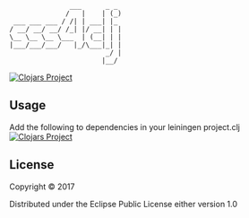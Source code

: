 	               ___      _ _ 
	              /   |    | (_)
	 ___ ___ ___ / /| | ___| |_ 
	/ __/ __/ __/ /_| |/ __| | |
	\__ \__ \__ \___  | (__| | |
	|___/___/___/   |_/\___|_| |
	                        _/ |
	                       |__/ 
[![Clojars Project](https://img.shields.io/clojars/v/sss4clj.svg)](https://clojars.org/sss4clj)

## Usage
Add the following to dependencies in your leiningen project.clj
[![Clojars Project](https://clojars.org/sss4clj/latest-version.svg)](http://clojars.org/sss4clj)

## License

Copyright © 2017

Distributed under the Eclipse Public License either version 1.0
